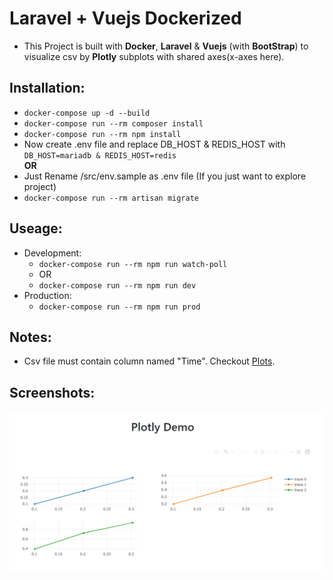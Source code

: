 # Laravel + Vuejs Dockerized

- This Project is built with **Docker**, **Laravel** & **Vuejs** (with **BootStrap**) to visualize csv by **Plotly** subplots with shared axes(x-axes here).

## Installation:

- ```docker-compose up -d --build```
- ```docker-compose run --rm composer install```
- ```docker-compose run --rm npm install```
- Now create .env file and replace DB_HOST & REDIS_HOST with ```DB_HOST=mariadb & REDIS_HOST=redis```  
 **OR** 
- Just Rename /src/env.sample as .env file (If you just want to explore project)
- ```docker-compose run --rm artisan migrate```

## Useage:

- Development:
    - ```docker-compose run --rm npm run watch-poll``` 
    - OR 
    - ```docker-compose run --rm npm run dev```
- Production:
    - ```docker-compose run --rm npm run prod```

## Notes:

- Csv file must contain column named "Time". Checkout [Plots](docs/sample/plotdata.csv).

## Screenshots:

![Plots](docs/images/screenshot.png?raw=true "Plots")
